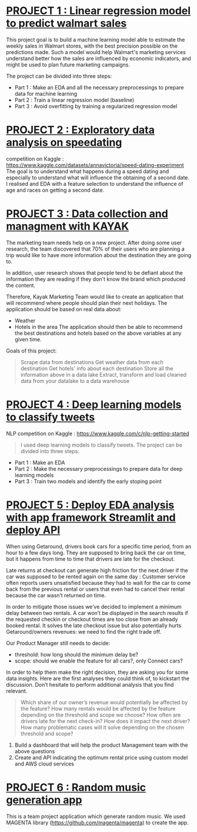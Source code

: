 # [PROJECT 1 : Linear regression model to predict walmart sales](https://github.com/KevinGfox/Walmart-project)
This project goal is to build a machine learning model able to estimate the weekly sales in Walmart stores, with the best precision possible on the predictions made. Such a model would help Walmart's marketing services understand better how the sales are influenced by economic indicators, and might be used to plan future marketing campaigns.

The project can be divided into three steps:

- Part 1 : Make an EDA and all the necessary preprocessings to prepare data for machine learning 
- Part 2 : Train a linear regression model (baseline) 
- Part 3 : Avoid overfitting by training a regularized regression model

# [PROJECT 2 : Exploratory data analysis on speedating](https://github.com/KevinGfox/Certification/tree/main/bloc2)
competition on Kaggle : https://www.kaggle.com/datasets/annavictoria/speed-dating-experiment
The goal is to understand what happens during a speed dating and especially to understand what will influence the obtaining of a second date.
I realised and EDA with a feature selection to understand the influence of age and races on getting a second date.

# [PROJECT 3 : Data collection and managment with KAYAK](https://github.com/KevinGfox/Certification/tree/main/bloc1)
The marketing team needs help on a new project. After doing some user research, the team discovered that 70% of their users who are planning a trip would like to have more information about the destination they are going to.

In addition, user research shows that people tend to be defiant about the information they are reading if they don't know the brand which produced the content.

Therefore, Kayak Marketing Team would like to create an application that will recommend where people should plan their next holidays. The application should be based on real data about:
- Weather
- Hotels in the area
The application should then be able to recommend the best destinations and hotels based on the above variables at any given time.

Goals of this project:
> Scrape data from destinations
> Get weather data from each destination
> Get hotels' info about each destination
> Store all the information above in a data lake
> Extract, transform and load cleaned data from your datalake to a data warehouse

# [PROJECT 4 : Deep learning models to classify tweets](https://github.com/KevinGfox/Disaster-Tweets)
NLP competition on Kaggle : https://www.kaggle.com/c/nlp-getting-started
> I used deep learning models to classify tweets. 
The project can be divided into three steps:

- Part 1 : Make an EDA
- Part 2 : Make the necessary preprocessings to prepare data for deep learning models
- Part 3 : Train two models and identify the early stoping point

# [PROJECT 5 : Deploy EDA analysis with app framework Streamlit and deploy API](https://github.com/KevinGfox/Certification/tree/main/bloc5)
When using Getaround, drivers book cars for a specific time period, from an hour to a few days long. They are supposed to bring back the car on time, but it happens from time to time that drivers are late for the checkout.

Late returns at checkout can generate high friction for the next driver if the car was supposed to be rented again on the same day : Customer service often reports users unsatisfied because they had to wait for the car to come back from the previous rental or users that even had to cancel their rental because the car wasn’t returned on time.

In order to mitigate those issues we’ve decided to implement a minimum delay between two rentals. A car won’t be displayed in the search results if the requested checkin or checkout times are too close from an already booked rental.
It solves the late checkout issue but also potentially hurts Getaround/owners revenues: we need to find the right trade off.

Our Product Manager still needs to decide:

- threshold: how long should the minimum delay be?
- scope: should we enable the feature for all cars?, only Connect cars?

In order to help them make the right decision, they are asking you for some data insights. Here are the first analyses they could think of, to kickstart the discussion. Don’t hesitate to perform additional analysis that you find relevant.

> Which share of our owner’s revenue would potentially be affected by the feature?
> How many rentals would be affected by the feature depending on the threshold and scope we choose?
> How often are drivers late for the next check-in? How does it impact the next driver?
> How many problematic cases will it solve depending on the chosen threshold and scope?

1) Build a dashboard that will help the product Management team with the above questions
2) Create and API indicating the optimum rental price using custom model and AWS cloud services

# [PROJECT 6 : Random music generation app](https://github.com/KevinGfox/Certification/tree/main/bloc6)
This is a team project application which generate random music. 
We used MAGENTA library (https://github.com/magenta/magenta) to create the app.



